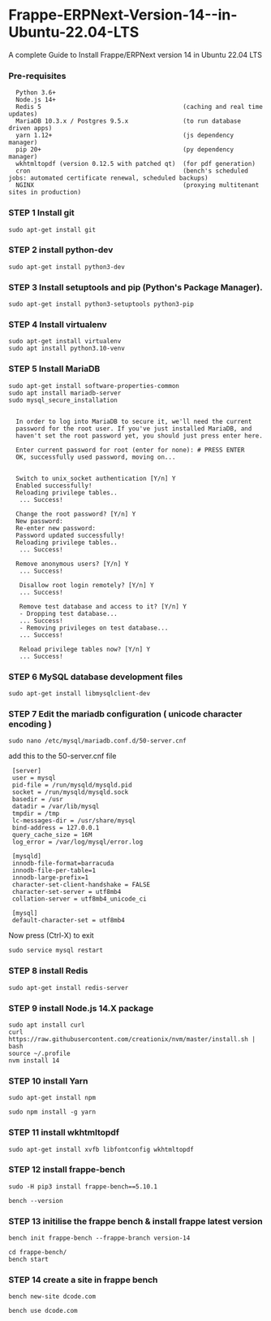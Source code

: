 # Frappe-ERPNext-Version-14--in-Ubuntu-22.04-LTS
A complete Guide to Install Frappe/ERPNext version 14  in Ubuntu 22.04 LTS



### Pre-requisites 

      Python 3.6+
      Node.js 14+
      Redis 5                                       (caching and real time updates)
      MariaDB 10.3.x / Postgres 9.5.x               (to run database driven apps)
      yarn 1.12+                                    (js dependency manager)
      pip 20+                                       (py dependency manager)
      wkhtmltopdf (version 0.12.5 with patched qt)  (for pdf generation)
      cron                                          (bench's scheduled jobs: automated certificate renewal, scheduled backups)
      NGINX                                         (proxying multitenant sites in production)



### STEP 1 Install git
    sudo apt-get install git

### STEP 2 install python-dev

    sudo apt-get install python3-dev

### STEP 3 Install setuptools and pip (Python's Package Manager).

    sudo apt-get install python3-setuptools python3-pip

### STEP 4 Install virtualenv
    
    sudo apt-get install virtualenv
    sudo apt install python3.10-venv
    

### STEP 5 Install MariaDB

    sudo apt-get install software-properties-common
    sudo apt install mariadb-server
    sudo mysql_secure_installation
    
    
      In order to log into MariaDB to secure it, we'll need the current
      password for the root user. If you've just installed MariaDB, and
      haven't set the root password yet, you should just press enter here.

      Enter current password for root (enter for none): # PRESS ENTER
      OK, successfully used password, moving on...
      
      
      Switch to unix_socket authentication [Y/n] Y
      Enabled successfully!
      Reloading privilege tables..
       ... Success!
 
      Change the root password? [Y/n] Y
      New password: 
      Re-enter new password: 
      Password updated successfully!
      Reloading privilege tables..
       ... Success!

      Remove anonymous users? [Y/n] Y
       ... Success!
 
       Disallow root login remotely? [Y/n] Y
       ... Success!

       Remove test database and access to it? [Y/n] Y
       - Dropping test database...
       ... Success!
       - Removing privileges on test database...
       ... Success!
 
       Reload privilege tables now? [Y/n] Y
       ... Success!

 
    
    
    
### STEP 6  MySQL database development files

    sudo apt-get install libmysqlclient-dev

### STEP 7 Edit the mariadb configuration ( unicode character encoding )

    sudo nano /etc/mysql/mariadb.conf.d/50-server.cnf

add this to the 50-server.cnf file

    
     [server]
     user = mysql
     pid-file = /run/mysqld/mysqld.pid
     socket = /run/mysqld/mysqld.sock
     basedir = /usr
     datadir = /var/lib/mysql
     tmpdir = /tmp
     lc-messages-dir = /usr/share/mysql
     bind-address = 127.0.0.1
     query_cache_size = 16M
     log_error = /var/log/mysql/error.log
    
     [mysqld]
     innodb-file-format=barracuda
     innodb-file-per-table=1
     innodb-large-prefix=1
     character-set-client-handshake = FALSE
     character-set-server = utf8mb4
     collation-server = utf8mb4_unicode_ci      
     
     [mysql]
     default-character-set = utf8mb4

Now press (Ctrl-X) to exit

    sudo service mysql restart

### STEP 8 install Redis
    
    sudo apt-get install redis-server

### STEP 9 install Node.js 14.X package

    sudo apt install curl 
    curl https://raw.githubusercontent.com/creationix/nvm/master/install.sh | bash
    source ~/.profile
    nvm install 14

### STEP 10  install Yarn

    sudo apt-get install npm

    sudo npm install -g yarn

### STEP 11 install wkhtmltopdf

    sudo apt-get install xvfb libfontconfig wkhtmltopdf
    

### STEP 12 install frappe-bench

    sudo -H pip3 install frappe-bench==5.10.1
    
    bench --version
    
### STEP 13 initilise the frappe bench & install frappe latest version 

    bench init frappe-bench --frappe-branch version-14
    
    cd frappe-bench/
    bench start
    
### STEP 14 create a site in frappe bench 
    
    bench new-site dcode.com
    
    bench use dcode.com

    

    
